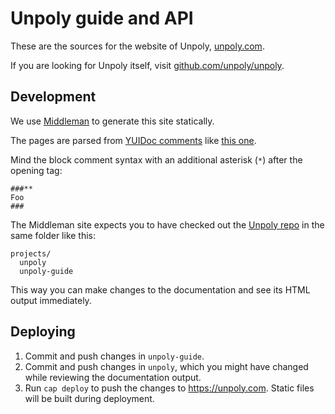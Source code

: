 # Unpoly guide and API

These are the sources for the website of Unpoly, [unpoly.com](https://unpoly.com).

If you are looking for Unpoly itself, visit [github.com/unpoly/unpoly](https://github.com/unpoly/unpoly).


## Development

We use [Middleman](https://middlemanapp.com/) to generate this site statically.

The pages are parsed from [YUIDoc comments](http://yui.github.io/yuidoc/syntax/) like [this one](https://github.com/unpoly/unpoly/blob/9e12839106b25f8428684a8ba3b4162d3f03038e/lib/assets/javascripts/up/flow.js.coffee#L31).

Mind the block comment syntax with an additional asterisk (`*`) after the opening tag:

    ###**
    Foo
    ###

The Middleman site expects you to have checked out the [Unpoly repo](https://github.com/unpoly/unpoly) in the same folder like this:

```
projects/
  unpoly
  unpoly-guide
```

This way you can make changes to the documentation and see its HTML output immediately.


## Deploying

1. Commit and push changes in `unpoly-guide`.
2. Commit and push changes in `unpoly`, which you might have changed while reviewing the documentation output.
3. Run `cap deploy` to push the changes to <https://unpoly.com>. Static files will be built during deployment.

